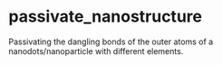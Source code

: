 # passivate_nanostructure
Passivating the dangling bonds of the outer atoms of a nanodots/nanoparticle with different elements.
